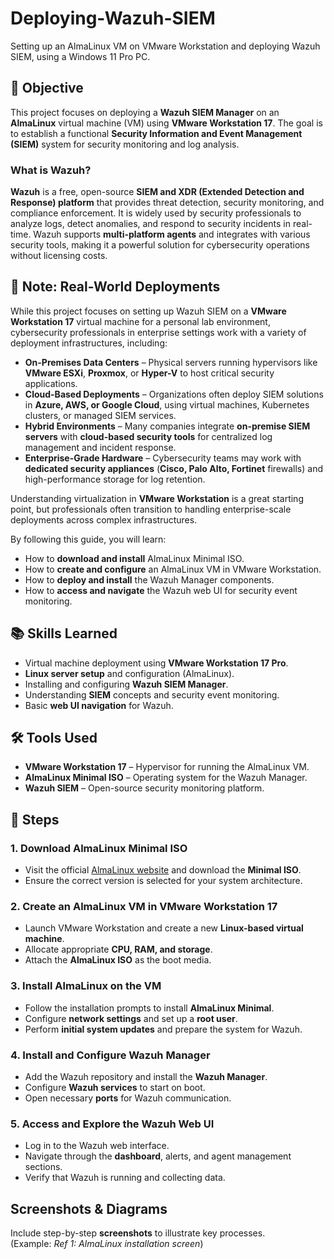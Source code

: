 # Deploying-Wazuh-SIEM
Setting up an AlmaLinux VM on VMware Workstation and deploying Wazuh SIEM, using a Windows 11 Pro PC.

## 🎯 Objective
This project focuses on deploying a **Wazuh SIEM Manager** on an **AlmaLinux** virtual machine (VM) using **VMware Workstation 17**. The goal is to establish a functional **Security Information and Event Management (SIEM)** system for security monitoring and log analysis.

### What is Wazuh?
**Wazuh** is a free, open-source **SIEM and XDR (Extended Detection and Response) platform** that provides threat detection, security monitoring, and compliance enforcement. It is widely used by security professionals to analyze logs, detect anomalies, and respond to security incidents in real-time. Wazuh supports **multi-platform agents** and integrates with various security tools, making it a powerful solution for cybersecurity operations without licensing costs.

## 📝 Note: Real-World Deployments  

While this project focuses on setting up Wazuh SIEM on a **VMware Workstation 17** virtual machine for a personal lab environment, cybersecurity professionals in enterprise settings work with a variety of deployment infrastructures, including:  

- **On-Premises Data Centers** – Physical servers running hypervisors like **VMware ESXi**, **Proxmox**, or **Hyper-V** to host critical security applications.  
- **Cloud-Based Deployments** – Organizations often deploy SIEM solutions in **Azure, AWS, or Google Cloud**, using virtual machines, Kubernetes clusters, or managed SIEM services.  
- **Hybrid Environments** – Many companies integrate **on-premise SIEM servers** with **cloud-based security tools** for centralized log management and incident response.  
- **Enterprise-Grade Hardware** – Cybersecurity teams may work with **dedicated security appliances** (**Cisco, Palo Alto, Fortinet** firewalls) and high-performance storage for log retention.  

Understanding virtualization in **VMware Workstation** is a great starting point, but professionals often transition to handling enterprise-scale deployments across complex infrastructures.

By following this guide, you will learn:
- How to **download and install** AlmaLinux Minimal ISO.
- How to **create and configure** an AlmaLinux VM in VMware Workstation.
- How to **deploy and install** the Wazuh Manager components.
- How to **access and navigate** the Wazuh web UI for security event monitoring.

## 📚 Skills Learned
- Virtual machine deployment using **VMware Workstation 17 Pro**.
- **Linux server setup** and configuration (AlmaLinux).
- Installing and configuring **Wazuh SIEM Manager**.
- Understanding **SIEM** concepts and security event monitoring.
- Basic **web UI navigation** for Wazuh.

## 🛠️ Tools Used
- **VMware Workstation 17** – Hypervisor for running the AlmaLinux VM.
- **AlmaLinux Minimal ISO** – Operating system for the Wazuh Manager.
- **Wazuh SIEM** – Open-source security monitoring platform.

## 📜 Steps

### 1. Download AlmaLinux Minimal ISO
- Visit the official [AlmaLinux website](https://almalinux.org/) and download the **Minimal ISO**.
- Ensure the correct version is selected for your system architecture.

### 2. Create an AlmaLinux VM in VMware Workstation 17
- Launch VMware Workstation and create a new **Linux-based virtual machine**.
- Allocate appropriate **CPU, RAM, and storage**.
- Attach the **AlmaLinux ISO** as the boot media.

### 3. Install AlmaLinux on the VM
- Follow the installation prompts to install **AlmaLinux Minimal**.
- Configure **network settings** and set up a **root user**.
- Perform **initial system updates** and prepare the system for Wazuh.

### 4. Install and Configure Wazuh Manager
- Add the Wazuh repository and install the **Wazuh Manager**.
- Configure **Wazuh services** to start on boot.
- Open necessary **ports** for Wazuh communication.

### 5. Access and Explore the Wazuh Web UI
- Log in to the Wazuh web interface.
- Navigate through the **dashboard**, alerts, and agent management sections.
- Verify that Wazuh is running and collecting data.

## Screenshots & Diagrams
Include step-by-step **screenshots** to illustrate key processes.  
(Example: *Ref 1: AlmaLinux installation screen*)
